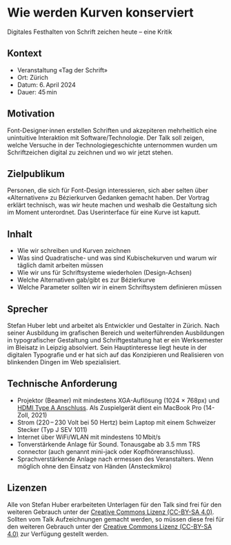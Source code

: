 # Wie werden Kurven konserviert
Digitales Festhalten von Schrift­ zeichen heute – eine Kritik

## Kontext
* Veranstaltung «Tag der Schrift»
* Ort: Zürich
* Datum: 6. April 2024 
* Dauer: 45 min

## Motivation
Font-Designer·innen erstellen Schriften und akzepiteren mehrheitlich eine unintuitive Interaktion mit Software/Technologie. Der Talk soll zeigen, welche Versuche in der Technologiegeschichte unternommen wurden um Schriftzeichen digital zu zeichnen und wo wir jetzt stehen.  

## Zielpublikum
Personen, die sich für Font-Design interessieren, sich aber selten über «Alternativen» zu Bézierkurven Gedanken gemacht haben. Der Vortrag erklärt technisch, was wir heute machen und weshalb die Gestaltung sich im Moment unterordnet. Das Userinterface für eine Kurve ist kaputt.

## Inhalt
* Wie wir schreiben und Kurven zeichnen
* Was sind Quadratische- und was sind Kubischekurven und warum wir täglich damit arbeiten müssen
* Wie wir uns für Schriftsysteme wiederholen (Design-Achsen)
* Welche Alternativen gab/gibt es zur Bézierkurve
* Welche Parameter sollten wir in einem Schriftsystem definieren müssen

## Sprecher
Stefan Huber lebt und arbeitet als Entwickler und Gestalter in Zürich. Nach seiner Ausbildung im grafischen Bereich und weiterführenden Ausbildungen in typografischer Gestaltung und Schriftgestaltung hat er ein Werksemester im Bleisatz in Leipzig absolviert. Sein Hauptinteresse liegt heute in der digitalen Typografie und er hat sich auf das Konzipieren und Realisieren von blinkenden Dingen im Web spezialisiert.

## Technische Anforderung
* Projektor (Beamer) mit mindestens XGA-Auflösung (1024 × 768px) und [HDMI Type A Anschluss](https://en.wikipedia.org/wiki/HDMI#/media/File:HDMI_Connector_Types.png). Als Zuspielgerät dient ein MacBook Pro (14-Zoll, 2021)
* Strom (220 – 230 Volt bei 50 Hertz) beim Laptop mit einem Schweizer Stecker (Typ J SEV 1011)
* Internet über WiFi/WLAN mit mindestens 10 Mbit/s
* Tonverstärkende Anlage für Sound. Tonausgabe ab 3.5 mm TRS connector (auch genannt mini-jack oder Kopfhöreranschluss).
* Sprachverstärkende Anlage nach ermessen des Veranstalters. Wenn möglich ohne den Einsatz von Händen (Ansteckmikro)

## Lizenzen
Alle von Stefan Huber erarbeiteten Unterlagen für den Talk sind frei für den weiteren Gebrauch unter der [Creative Commons Lizenz (CC-BY-SA 4.0)](https://creativecommons.org/licenses/by-sa/4.0/).
Sollten vom Talk Aufzeichnungen gemacht werden, so müssen diese frei für den weiteren Gebrauch unter der [Creative Commons Lizenz (CC-BY-SA 4.0)](https://creativecommons.org/licenses/by-sa/4.0/) zur Verfügung gestellt werden.


